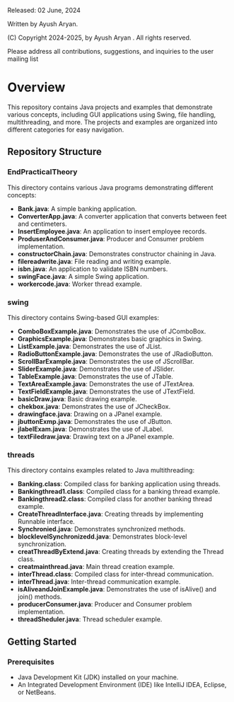 Released: 02 June, 2024

Written by Ayush Aryan.

(C) Copyright 2024-2025, by Ayush Aryan . All rights reserved.

Please address all contributions, suggestions, and inquiries to the user mailing list


# Overview
This repository contains Java projects and examples that demonstrate various concepts, including GUI applications using Swing, file handling, multithreading, and more. The projects and examples are organized into different categories for easy navigation.

## Repository Structure

### EndPracticalTheory
This directory contains various Java programs demonstrating different concepts:

- **Bank.java**: A simple banking application.
- **ConverterApp.java**: A converter application that converts between feet and centimeters.
- **InsertEmployee.java**: An application to insert employee records.
- **ProduserAndConsumer.java**: Producer and Consumer problem implementation.
- **constructorChain.java**: Demonstrates constructor chaining in Java.
- **filereadwrite.java**: File reading and writing example.
- **isbn.java**: An application to validate ISBN numbers.
- **swingFace.java**: A simple Swing application.
- **workercode.java**: Worker thread example.

### swing
This directory contains Swing-based GUI examples:

- **ComboBoxExample.java**: Demonstrates the use of JComboBox.
- **GraphicsExample.java**: Demonstrates basic graphics in Swing.
- **ListExample.java**: Demonstrates the use of JList.
- **RadioButtonExample.java**: Demonstrates the use of JRadioButton.
- **ScrollBarExample.java**: Demonstrates the use of JScrollBar.
- **SliderExample.java**: Demonstrates the use of JSlider.
- **TableExample.java**: Demonstrates the use of JTable.
- **TextAreaExample.java**: Demonstrates the use of JTextArea.
- **TextFieldExample.java**: Demonstrates the use of JTextField.
- **basicDraw.java**: Basic drawing example.
- **chekbox.java**: Demonstrates the use of JCheckBox.
- **drawingface.java**: Drawing on a JPanel example.
- **jbuttonExmp.java**: Demonstrates the use of JButton.
- **jlabelExam.java**: Demonstrates the use of JLabel.
- **textFiledraw.java**: Drawing text on a JPanel example.

### threads
This directory contains examples related to Java multithreading:

- **Banking.class**: Compiled class for banking application using threads.
- **Bankingthread1.class**: Compiled class for a banking thread example.
- **Bankingthread2.class**: Compiled class for another banking thread example.
- **CreateThreadInterface.java**: Creating threads by implementing Runnable interface.
- **Synchronied.java**: Demonstrates synchronized methods.
- **blocklevelSynchronizedd.java**: Demonstrates block-level synchronization.
- **creatThreadByExtend.java**: Creating threads by extending the Thread class.
- **creatmainthread.java**: Main thread creation example.
- **interThread.class**: Compiled class for inter-thread communication.
- **interThread.java**: Inter-thread communication example.
- **isAliveandJoinExample.java**: Demonstrates the use of isAlive() and join() methods.
- **producerConsumer.java**: Producer and Consumer problem implementation.
- **threadSheduler.java**: Thread scheduler example.

## Getting Started

### Prerequisites
- Java Development Kit (JDK) installed on your machine.
- An Integrated Development Environment (IDE) like IntelliJ IDEA, Eclipse, or NetBeans.

